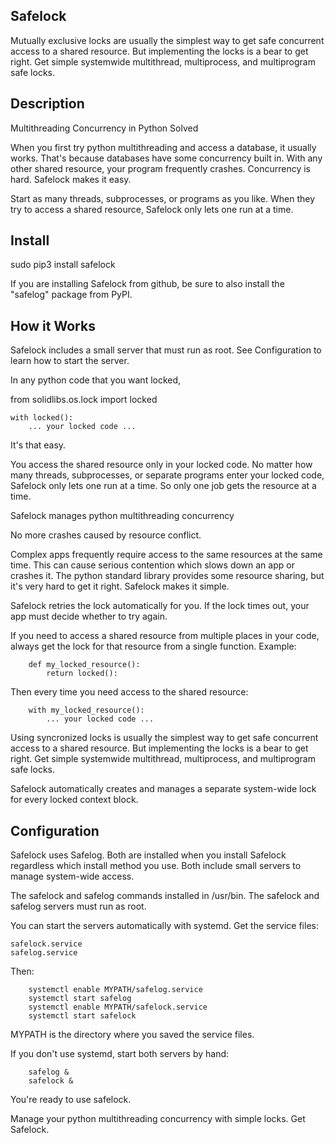 Safelock
---------

Mutually exclusive locks are usually the simplest way to get safe concurrent access to a shared resource.
But implementing the locks is a bear to get right. Get simple systemwide multithread, multiprocess, and multiprogram safe locks.


Description
-----------

Multithreading Concurrency in Python Solved

When you first try python multithreading and access a database, it usually works. That's because databases have some concurrency built in. With any other shared resource, your program frequently crashes. Concurrency is hard. Safelock makes it easy.

Start as many threads, subprocesses, or programs as you like. When they try to access a shared resource, Safelock only lets one run at a time.


Install
-------

sudo pip3 install safelock

If you are installing Safelock from github, be sure to also install the "safelog" package from PyPI.


How it Works
-----------

Safelock includes a small server that must run as root. See Configuration to learn how to start the server.

In any python code that you want locked,

   from solidlibs.os.lock import locked

    with locked():
        ... your locked code ...

It's that easy.

You access the shared resource only in your locked code. No matter how many threads, subprocesses, or separate programs enter your locked code, Safelock only lets one run at a time. So only one job gets the resource at a time.

 Safelock manages python multithreading concurrency

No more crashes caused by resource conflict.

Complex apps frequently require access to the same resources at the same time. This can cause serious contention which slows down an app or crashes it. The python standard library provides some resource sharing, but it's very hard to get it right. Safelock makes it simple.

Safelock retries the lock automatically for you. If the lock times out, your app must decide whether to try again.

If you need to access a shared resource from multiple places in your code, always get the lock for that resource from a single function. Example:

        def my_locked_resource():
            return locked():


Then every time you need access to the shared resource:

        with my_locked_resource():
            ... your locked code ...


Using syncronized locks is usually the simplest way to get safe concurrent access to a shared resource. But implementing the locks is a bear to get right. Get simple systemwide multithread, multiprocess, and multiprogram safe locks.

Safelock automatically creates and manages a separate system-wide lock for every locked context block.


Configuration
-------------

Safelock uses Safelog. Both are installed when you install Safelock regardless which install method you use. Both include small servers to manage system-wide access.

The safelock and safelog commands installed in /usr/bin. The safelock and safelog servers must run as root.

You can start the servers automatically with systemd. Get the service files:

    safelock.service
    safelog.service

Then:

        systemctl enable MYPATH/safelog.service
        systemctl start safelog
        systemctl enable MYPATH/safelock.service
        systemctl start safelock

MYPATH is the directory where you saved the service files.

If you don't use systemd, start both servers by hand:

        safelog &
        safelock &


You're ready to use safelock.

Manage your python multithreading concurrency with simple locks. Get Safelock.
